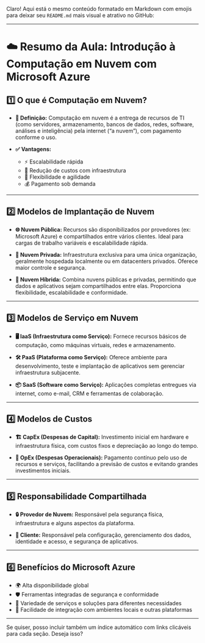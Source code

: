 Claro! Aqui está o mesmo conteúdo formatado em Markdown com emojis para deixar seu `README.md` mais visual e atrativo no GitHub:

---

# ☁️ Resumo da Aula: Introdução à Computação em Nuvem com Microsoft Azure

## 1️⃣ O que é Computação em Nuvem?

* **📖 Definição:**
  Computação em nuvem é a entrega de recursos de TI (como servidores, armazenamento, bancos de dados, redes, software, análises e inteligência) pela internet (“a nuvem”), com pagamento conforme o uso.

* **✅ Vantagens:**

  * ⚡ Escalabilidade rápida
  * 💸 Redução de custos com infraestrutura
  * 🔄 Flexibilidade e agilidade
  * 💰 Pagamento sob demanda

---

## 2️⃣ Modelos de Implantação de Nuvem

* **🌐 Nuvem Pública:**
  Recursos são disponibilizados por provedores (ex: Microsoft Azure) e compartilhados entre vários clientes. Ideal para cargas de trabalho variáveis e escalabilidade rápida.

* **🏢 Nuvem Privada:**
  Infraestrutura exclusiva para uma única organização, geralmente hospedada localmente ou em datacenters privados. Oferece maior controle e segurança.

* **🔁 Nuvem Híbrida:**
  Combina nuvens públicas e privadas, permitindo que dados e aplicativos sejam compartilhados entre elas. Proporciona flexibilidade, escalabilidade e conformidade.

---

## 3️⃣ Modelos de Serviço em Nuvem

* **🖥️ IaaS (Infraestrutura como Serviço):**
  Fornece recursos básicos de computação, como máquinas virtuais, redes e armazenamento.

* **🛠️ PaaS (Plataforma como Serviço):**
  Oferece ambiente para desenvolvimento, teste e implantação de aplicativos sem gerenciar infraestrutura subjacente.

* **📦 SaaS (Software como Serviço):**
  Aplicações completas entregues via internet, como e-mail, CRM e ferramentas de colaboração.

---

## 4️⃣ Modelos de Custos

* **🏗️ CapEx (Despesas de Capital):**
  Investimento inicial em hardware e infraestrutura física, com custos fixos e depreciação ao longo do tempo.

* **💼 OpEx (Despesas Operacionais):**
  Pagamento contínuo pelo uso de recursos e serviços, facilitando a previsão de custos e evitando grandes investimentos iniciais.

---

## 5️⃣ Responsabilidade Compartilhada

* **🔒 Provedor de Nuvem:**
  Responsável pela segurança física, infraestrutura e alguns aspectos da plataforma.

* **👤 Cliente:**
  Responsável pela configuração, gerenciamento dos dados, identidade e acesso, e segurança de aplicativos.

---

## 6️⃣ Benefícios do Microsoft Azure

* 🌍 Alta disponibilidade global
* 🛡️ Ferramentas integradas de segurança e conformidade
* 🧰 Variedade de serviços e soluções para diferentes necessidades
* 🔗 Facilidade de integração com ambientes locais e outras plataformas

---

Se quiser, posso incluir também um índice automático com links clicáveis para cada seção. Deseja isso?

